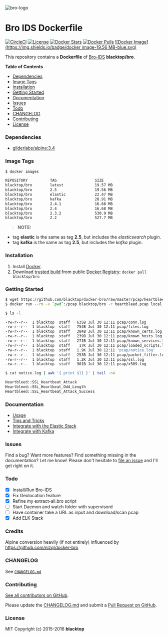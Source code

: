 ![bro-logo](https://github.com/blacktop/docker-bro/raw/master/docs/imgs/logo.png)

Bro IDS Dockerfile
==================

[![CircleCI](https://circleci.com/gh/blacktop/docker-bro.png?style=shield)](https://circleci.com/gh/blacktop/docker-bro) [![License](http://img.shields.io/:license-mit-blue.svg)](http://doge.mit-license.org) [![Docker Stars](https://img.shields.io/docker/stars/blacktop/bro.svg)](https://hub.docker.com/r/blacktop/bro/) [![Docker Pulls](https://img.shields.io/docker/pulls/blacktop/bro.svg)](https://hub.docker.com/r/blacktop/bro/) [![Docker Image](https://img.shields.io/badge/docker image-19.56 MB-blue.svg)](https://hub.docker.com/r/blacktop/bro/)

This repository contains a **Dockerfile** of [Bro-IDS](http://www.bro.org/index.html) **blacktop/bro**.

**Table of Contents**

-	[Dependencies](#dependencies)
-	[Image Tags](#image-tags)
-	[Installation](#installation)
-	[Getting Started](#getting-started)
-	[Documentation](#documentation)
-	[Issues](#issues)
-	[Todo](#todo)
-	[CHANGELOG](#changelog)
-	[Contributing](#contributing)
-	[License](#license)

### Dependencies

-	[gliderlabs/alpine:3.4](https://index.docker.io/_/gliderlabs/alpine/)

### Image Tags

```bash
$ docker images

REPOSITORY          TAG                 SIZE
blacktop/bro        latest              19.57 MB
blacktop/bro        2.5                 19.56 MB
blacktop/bro        elastic             22.47 MB
blacktop/bro        kafka               28.91 MB
blacktop/bro        2.4.1               16.68 MB
blacktop/bro        2.4                 16.68 MB
blacktop/bro        2.3.2               530.9 MB
blacktop/bro        2.2                 527.7 MB
```

> **NOTE:**
 * tag **elastic** is the same as tag **2.5**, but includes the *elasticsearch* plugin.  
 * tag **kafka** is the same as tag **2.5**, but includes the *kafka* plugin.

### Installation

1.	Install [Docker](https://docs.docker.com).
2.	Download [trusted build](https://hub.docker.com/r/blacktop/bro/) from public [Docker Registry](https://hub.docker.com): `docker pull blacktop/bro`

### Getting Started

```bash
$ wget https://github.com/blacktop/docker-bro/raw/master/pcap/heartbleed.pcap
$ docker run --rm -v `pwd`:/pcap blacktop/bro -r heartbleed.pcap local "Site::local_nets += { 192.168.11.0/24 }"
```

```bash
$ ls -l

-rw-r--r--  1 blacktop  staff   635B Jul 30 12:11 pcap/conn.log
-rw-r--r--  1 blacktop  staff   754B Jul 30 12:11 pcap/files.log
-rw-r--r--  1 blacktop  staff   384B Jul 30 12:11 pcap/known_certs.log
-rw-r--r--  1 blacktop  staff   239B Jul 30 12:11 pcap/known_hosts.log
-rw-r--r--  1 blacktop  staff   271B Jul 30 12:11 pcap/known_services.log
-rw-r--r--  1 blacktop  staff    17K Jul 30 12:11 pcap/loaded_scripts.log
-rw-r--r--  1 blacktop  staff   1.9K Jul 30 12:11 'pcap/notice.log'
-rw-r--r--  1 blacktop  staff   253B Jul 30 12:11 pcap/packet_filter.log
-rw-r--r--  1 blacktop  staff   1.2K Jul 30 12:11 pcap/ssl.log
-rw-r--r--  1 blacktop  staff   901B Jul 30 12:11 pcap/x509.log
```

```bash
$ cat notice.log | awk '{ print $11 }' | tail -n4

Heartbleed::SSL_Heartbeat_Attack
Heartbleed::SSL_Heartbeat_Odd_Length
Heartbleed::SSL_Heartbeat_Attack_Success
```

### Documentation

-	[Usage](docs/usage.md)
-	[Tips and Tricks](docs/tips-and-tricks.md)
-	[Integrate with the Elastic Stack](docs/elastic.md)
-	[Integrate with Kafka](docs/kafka.md)

### Issues

Find a bug? Want more features? Find something missing in the documentation? Let me know! Please don't hesitate to [file an issue](https://github.com/blacktop/docker-bro/issues/new) and I'll get right on it.

### Todo

-	[x] Install/Run Bro-IDS
-	[x] Fix Geolocation feature
-	[x] Refine my extract-all.bro script
-	[ ] Start Daemon and watch folder with supervisord
-	[ ] Have container take a URL as input and download/scan pcap
-	[x] Add ELK Stack

### Credits

Alpine conversion heavily (if not entirely) influenced by https://github.com/nizq/docker-bro

### CHANGELOG

See [`CHANGELOG.md`](https://github.com/blacktop/docker-bro/blob/master/CHANGELOG.md)

### Contributing

[See all contributors on GitHub](https://github.com/blacktop/docker-bro/graphs/contributors).

Please update the [CHANGELOG.md](https://github.com/blacktop/docker-bro/blob/master/CHANGELOG.md) and submit a [Pull Request on GitHub](https://help.github.com/articles/using-pull-requests/).

### License

MIT Copyright (c) 2015-2016 **blacktop**
